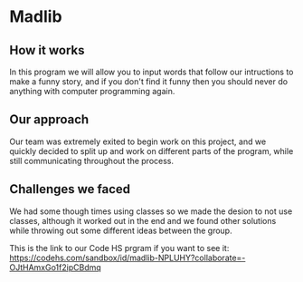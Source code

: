 # Madlib

## How it works
In this program we will allow you to input words that follow our intructions to make a funny story, and if you don't find it funny then you should never do anything with computer programming again.

## Our approach
Our team was extremely exited to begin work on this project, and we quickly decided to split up and work on different parts of the program, while still communicating throughout the process.

## Challenges we faced
We had some though times using classes so we made the desion to not use classes, although it worked out in the end and we found other solutions while throwing out some different ideas between the group.

This is the link to our Code HS prgram if you want to see it:
https://codehs.com/sandbox/id/madlib-NPLUHY?collaborate=-OJtHAmxGo1f2ipCBdmq
